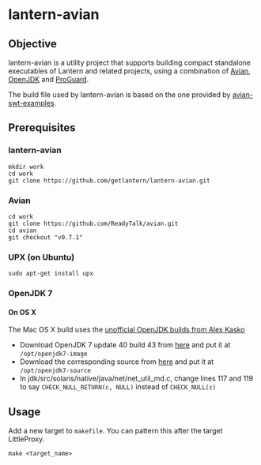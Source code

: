 # lantern-avian

## Objective

lantern-avian is a utility project that supports building compact standalone
executables of Lantern and related projects, using a combination of
[Avian](https://github.com/ReadyTalk/avian), [OpenJDK](http://openjdk.java.net/)
and [ProGuard](http://proguard.sourceforge.net/).

The build file used by lantern-avian is based on the one provided by
[avian-swt-examples](https://github.com/ReadyTalk/avian-swt-examples).

## Prerequisites

### lantern-avian

```
mkdir work
cd work
git clone https://github.com/getlantern/lantern-avian.git
``` 

### Avian

```
cd work
git clone https://github.com/ReadyTalk/avian.git
cd avian
git checkout "v0.7.1"
```

### UPX (on Ubuntu)

`sudo apt-get install upx`

### OpenJDK 7

#### On OS X

The Mac OS X build uses the
[unofficial OpenJDK builds from Alex Kasko](https://github.com/alexkasko/openjdk-unofficial-builds)

- Download OpenJDK 7 update 40 build 43 from
  [here](https://bitbucket.org/alexkasko/openjdk-unofficial-builds/downloads/openjdk-1.7.0-u40-unofficial-macosx-x86_64-image.zip)
  and put it at `/opt/openjdk7-image`
- Download the corresponding source from [here](http://www.java.net/download/openjdk/jdk7u40/promoted/b43/openjdk-7u40-fcs-src-b43-26_aug_2013.zip)
  and put it at `/opt/openjdk7-source`
- In jdk/src/solaris/native/java/net/net_util_md.c, change lines 117 and 119 to say `CHECK_NULL_RETURN(c, NULL)` instead of `CHECK_NULL(c)`

## Usage

Add a new target to `makefile`.  You can pattern this after the target
LittleProxy.

`make <target_name>`
